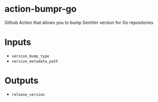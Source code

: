 # action-bumpr-go
Github Action that allows you to bump SemVer version for Go repositories

# Inputs

- `version_bump_type`
- `version_metadata_path`

# Outputs

- `release_version`
